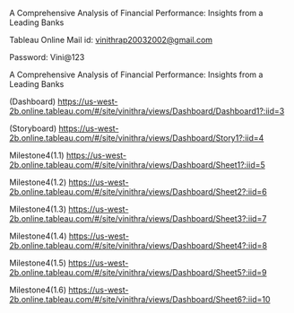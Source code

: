 A Comprehensive Analysis of Financial Performance: Insights from a
Leading Banks

Tableau Online Mail id:
vinithrap20032002@gmail.com

Password:
Vini@123

A Comprehensive Analysis of Financial Performance: Insights from a Leading Banks


(Dashboard)
https://us-west-2b.online.tableau.com/#/site/vinithra/views/Dashboard/Dashboard1?:iid=3

(Storyboard)
https://us-west-2b.online.tableau.com/#/site/vinithra/views/Dashboard/Story1?:iid=4


Milestone4(1.1)
https://us-west-2b.online.tableau.com/#/site/vinithra/views/Dashboard/Sheet1?:iid=5

Milestone4(1.2)
https://us-west-2b.online.tableau.com/#/site/vinithra/views/Dashboard/Sheet2?:iid=6

Milestone4(1.3)
https://us-west-2b.online.tableau.com/#/site/vinithra/views/Dashboard/Sheet3?:iid=7

Milestone4(1.4)
https://us-west-2b.online.tableau.com/#/site/vinithra/views/Dashboard/Sheet4?:iid=8

Milestone4(1.5)
https://us-west-2b.online.tableau.com/#/site/vinithra/views/Dashboard/Sheet5?:iid=9

Milestone4(1.6)
https://us-west-2b.online.tableau.com/#/site/vinithra/views/Dashboard/Sheet6?:iid=10
